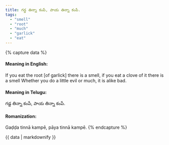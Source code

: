 ```yaml
---
title: గడ్డ తిన్నా కంపే, పాయ తిన్నా కంపే.
tags:
  - "smell"
  - "root"
  - "much"
  - "garlick"
  - "eat"
---
```


{% capture data %}
#### Meaning in English:
If you eat the root [of garlick] there is a smell, if you eat a clove of it there is a smell
Whether you do a little evil or much, it is alike bad.

#### Meaning in Telugu:
గడ్డ తిన్నా కంపే, పాయ తిన్నా కంపే.

#### Romanization:
Gaḍḍa tinnā kampē, pāya tinnā kampē.
{% endcapture %}

{{ data | markdownify }}

